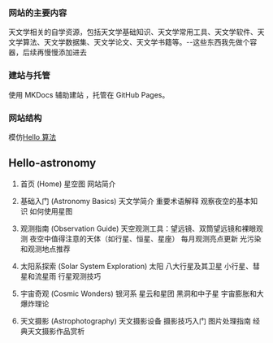 ### 网站的主要内容
天文学相关的自学资源，包括天文学基础知识、天文学常用工具、天文学软件、天文学算法、天文学数据集、天文学论文、天文学书籍等。--这些东西我先做个容器，后续再慢慢添加进去

### 建站与托管
使用 MKDocs 辅助建站 ，托管在 GitHub Pages。

### 网站结构
模仿[Hello 算法](https://www.hello-algo.com/)

## Hello-astronomy
1. 首页 (Home)
星空图
网站简介

2. 基础入门 (Astronomy Basics)
天文学简介
重要术语解释
观察夜空的基本知识
如何使用星图
3. 观测指南 (Observation Guide)
天空观测工具：望远镜、双筒望远镜和裸眼观测
夜空中值得注意的天体（如行星、恒星、星座）
每月观测亮点更新
光污染和观测地点推荐
4. 太阳系探索 (Solar System Exploration)
太阳
八大行星及其卫星
小行星、彗星和流星雨
行星观测技巧
5. 宇宙奇观 (Cosmic Wonders)
银河系
星云和星团
黑洞和中子星
宇宙膨胀和大爆炸理论
6. 天文摄影 (Astrophotography)
天文摄影设备
摄影技巧入门
图片处理指南
经典天文摄影作品赏析











